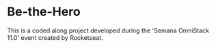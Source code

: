 # Be-the-Hero
This is a coded along project developed during the 'Semana OmniStack 11.0' event created by Rocketseat.
